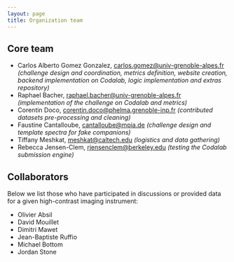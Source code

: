 ```yaml
---
layout: page
title: Organization team
---
```


## Core team

* Carlos Alberto Gomez Gonzalez, <carlos.gomez@univ-grenoble-alpes.fr> *(challenge design and coordination, metrics definition, website creation, backend implementation on Codalab, logic implementation and extras repository)*
* Raphael Bacher, <raphael.bacher@univ-grenoble-alpes.fr> *(implementation of the challenge on Codalab and metrics)*
* Corentin Doco, <corentin.doco@phelma.grenoble-inp.fr> *(contributed datasets pre-processing and cleaning)*
* Faustine Cantalloube, <cantalloube@mpia.de>  *(challenge design and template spectra for fake companions)*
* Tiffany Meshkat, <meshkat@caltech.edu> *(logistics and data gathering)*
* Rebecca Jensen-Clem, <rjensenclem@berkeley.edu> *(testing the Codalab submission engine)*

## Collaborators

Below we list those who have participated in discussions or provided data for a given high-contrast imaging instrument:
* Olivier Absil
* David Mouillet
* Dimitri Mawet
* Jean-Baptiste Ruffio
* Michael Bottom
* Jordan Stone


